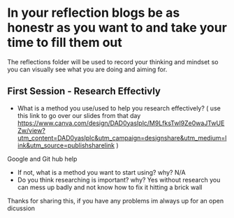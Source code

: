 # In your reflection blogs be as honestr as you want to and take your time to fill them out
The reflections folder will be used to record your thinking and mindset so you can visually see what you are doing and aiming for.

## First Session - Research Effectivly
- What is a method you use/used to help you research effectively? ( use this link to go over our slides from that day https://www.canva.com/design/DAD0yasIplc/M9LfksTwl9Ze0waJTwUEZw/view?utm_content=DAD0yasIplc&utm_campaign=designshare&utm_medium=link&utm_source=publishsharelink )

Google and Git hub help
- If not, what is a method you want to start using? why?
N/A
- Do you think researching is important? why?
Yes without research you can mess up badly and not know how to fix it hitting a brick wall


Thanks for sharing this, if you have any problems im always up for an open dicussion